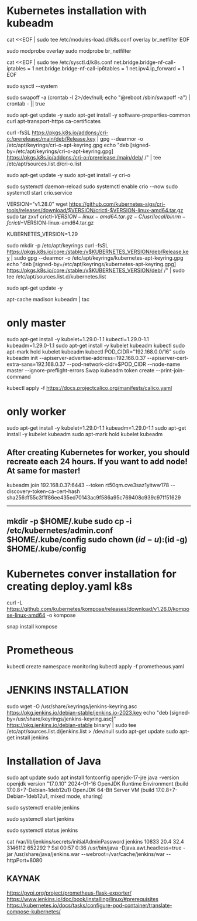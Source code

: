# Kubernetes installation with kubeadm

cat <<EOF | sudo tee /etc/modules-load.d/k8s.conf
overlay
br_netfilter
EOF

sudo modprobe overlay
sudo modprobe br_netfilter


cat <<EOF | sudo tee /etc/sysctl.d/k8s.conf
net.bridge.bridge-nf-call-iptables  = 1
net.bridge.bridge-nf-call-ip6tables = 1
net.ipv4.ip_forward                 = 1
EOF


sudo sysctl --system

sudo swapoff -a
(crontab -l 2>/dev/null; echo "@reboot /sbin/swapoff -a") | crontab - || true

sudo apt-get update -y
sudo apt-get install -y software-properties-common curl apt-transport-https ca-certificates

curl -fsSL https://pkgs.k8s.io/addons:/cri-o:/prerelease:/main/deb/Release.key |
    gpg --dearmor -o /etc/apt/keyrings/cri-o-apt-keyring.gpg
echo "deb [signed-by=/etc/apt/keyrings/cri-o-apt-keyring.gpg] https://pkgs.k8s.io/addons:/cri-o:/prerelease:/main/deb/ /" |
    tee /etc/apt/sources.list.d/cri-o.list

sudo apt-get update -y
sudo apt-get install -y cri-o

sudo systemctl daemon-reload
sudo systemctl enable crio --now
sudo systemctl start crio.service

VERSION="v1.28.0"
wget https://github.com/kubernetes-sigs/cri-tools/releases/download/$VERSION/crictl-$VERSION-linux-amd64.tar.gz
sudo tar zxvf crictl-$VERSION-linux-amd64.tar.gz -C /usr/local/bin
rm -f crictl-$VERSION-linux-amd64.tar.gz


KUBERNETES_VERSION=1.29

sudo mkdir -p /etc/apt/keyrings
curl -fsSL https://pkgs.k8s.io/core:/stable:/v$KUBERNETES_VERSION/deb/Release.key | sudo gpg --dearmor -o /etc/apt/keyrings/kubernetes-apt-keyring.gpg
echo "deb [signed-by=/etc/apt/keyrings/kubernetes-apt-keyring.gpg] https://pkgs.k8s.io/core:/stable:/v$KUBERNETES_VERSION/deb/ /" | sudo tee /etc/apt/sources.list.d/kubernetes.list


sudo apt-get update -y

apt-cache madison kubeadm | tac

# only master
sudo apt-get install -y kubelet=1.29.0-1.1 kubectl=1.29.0-1.1 kubeadm=1.29.0-1.1
sudo apt-get install -y kubelet kubeadm kubectl
sudo apt-mark hold kubelet kubeadm kubectl
POD_CIDR="192.168.0.0/16"
sudo kubeadm init --apiserver-advertise-address=192.168.0.37  --apiserver-cert-extra-sans=192.168.0.37  --pod-network-cidr=$POD_CIDR --node-name master --ignore-preflight-errors Swap
kubeadm token create --print-join-command

kubectl apply -f https://docs.projectcalico.org/manifests/calico.yaml

# only worker
sudo apt-get install -y kubelet=1.29.0-1.1 kubeadm=1.29.0-1.1
sudo apt-get install -y kubelet kubeadm
sudo apt-mark hold kubelet kubeadm

## After creating Kubernetes for worker, you should recreate each 24 hours. If you want to add node! At same for master!
kubeadm join 192.168.0.37:6443 --token rt50qm.cve3saz1yitww178 --discovery-token-ca-cert-hash sha256:ff55c3f1f86ee435ed70143ac9f586a95c769408c939c97ff51629

---
mkdir -p $HOME/.kube
sudo cp -i /etc/kubernetes/admin.conf $HOME/.kube/config
sudo chown $(id -u):$(id -g) $HOME/.kube/config
---



# Kubernetes conver installation for creating deploy.yaml k8s

curl -L https://github.com/kubernetes/kompose/releases/download/v1.26.0/kompose-linux-amd64 -o kompose

snap install kompose

# Prometheous

kubectl create namespace monitoring
kubectl apply -f prometheous.yaml

# JENKINS INSTALLATION

sudo wget -O /usr/share/keyrings/jenkins-keyring.asc \
  https://pkg.jenkins.io/debian-stable/jenkins.io-2023.key
echo "deb [signed-by=/usr/share/keyrings/jenkins-keyring.asc]" \
  https://pkg.jenkins.io/debian-stable binary/ | sudo tee \
  /etc/apt/sources.list.d/jenkins.list > /dev/null
sudo apt-get update
sudo apt-get install jenkins

# Installation of Java

sudo apt update
sudo apt install fontconfig openjdk-17-jre
java -version
openjdk version "17.0.10" 2024-01-16
OpenJDK Runtime Environment (build 17.0.8+7-Debian-1deb12u1)
OpenJDK 64-Bit Server VM (build 17.0.8+7-Debian-1deb12u1, mixed mode, sharing)

sudo systemctl enable jenkins

sudo systemctl start jenkins

sudo systemctl status jenkins

 cat /var/lib/jenkins/secrets/initialAdminPassword
 jenkins    10833 20.4 32.4 3146112 652292 ?      Ssl  00:57   0:36 /usr/bin/java -Djava.awt.headless=true -jar /usr/share/java/jenkins.war --webroot=/var/cache/jenkins/war --httpPort=8080

## KAYNAK
https://pypi.org/project/prometheus-flask-exporter/
https://www.jenkins.io/doc/book/installing/linux/#prerequisites
https://kubernetes.io/docs/tasks/configure-pod-container/translate-compose-kubernetes/
